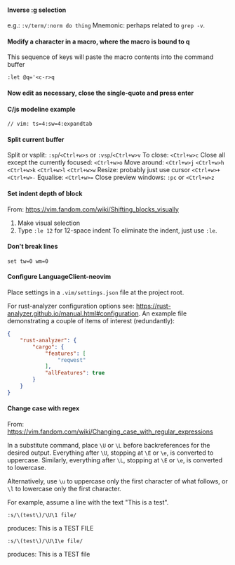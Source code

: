 
#### Inverse :g selection
e.g.:
`:v/term/:norm do thing`
Mnemonic: perhaps related to `grep -v`.

#### Modify a character in a macro, where the macro is bound to q
This sequence of keys will paste the macro contents into the command buffer
```vimscript
:let @q='<c-r>q
```
#### Now edit as necessary, close the single-quote and press enter

#### C/js modeline example
```
// vim: ts=4:sw=4:expandtab
```

#### Split current buffer
Split or vsplit:
`:sp`/`<Ctrl+w>s` or `:vsp`/`<Ctrl+w>v`
To close:
`<Ctrl+w>c`
Close all except the currently focused:
`<Ctrl+w>o`
Move around:
`<Ctrl+w>j`
`<Ctrl+w>h`
`<Ctrl+w>k`
`<Ctrl+w>l`
`<Ctrl+w>w`
Resize: probably just use cursor
`<Ctrl+w>+`
`<Ctrl+w>-`
Equalise:
`<Ctrl+w>=`
Close preview windows:
`:pc` or `<Ctrl+w>z`

#### Set indent depth of block
From: https://vim.fandom.com/wiki/Shifting_blocks_visually
1. Make visual selection
2. Type `:le 12` for 12-space indent
To eliminate the indent, just use `:le`.

#### Don't break lines
```vimscript
set tw=0 wm=0
```

#### Configure LanguageClient-neovim
Place settings in a `.vim/settings.json` file at the project root.

For rust-analyzer configuration options see:
https://rust-analyzer.github.io/manual.html#configuration. An example file demonstrating a couple
of items of interest (redundantly):

```json
{
    "rust-analyzer": {
        "cargo": {
            "features": [
                "reqwest"
            ],
            "allFeatures": true
        }
    }
}
```

#### Change case with regex
From: https://vim.fandom.com/wiki/Changing_case_with_regular_expressions

In a substitute command, place `\U` or `\L` before backreferences for the desired output.
Everything after `\U`, stopping at `\E` or `\e`, is converted to uppercase. Similarly, everything
after `\L`, stopping at `\E` or `\e`, is converted to lowercase.

Alternatively, use `\u` to uppercase only the first character of what follows, or `\l` to lowercase
only the first character.

For example, assume a line with the text "This is a test".
```
:s/\(test\)/\U\1 file/
```
produces: This is a TEST FILE
```
:s/\(test\)/\U\1\e file/
```
produces: This is a TEST file
